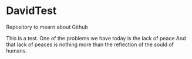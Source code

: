 # DavidTest
Repository to mearn about Github

This is a test.  One of the problems we have today is the lack of peace
And that lack of peaces is nothing more than the reflection
of the sould of humans.

